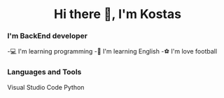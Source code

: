<h1 align="center"> Hi there 👋, I'm Kostas </h1>

### I'm BackEnd developer
-💻 I'm learning programming
-📘 I'm learning English
-⚽ I'm love football

### Languages and Tools
Visual Studio Code
Python


